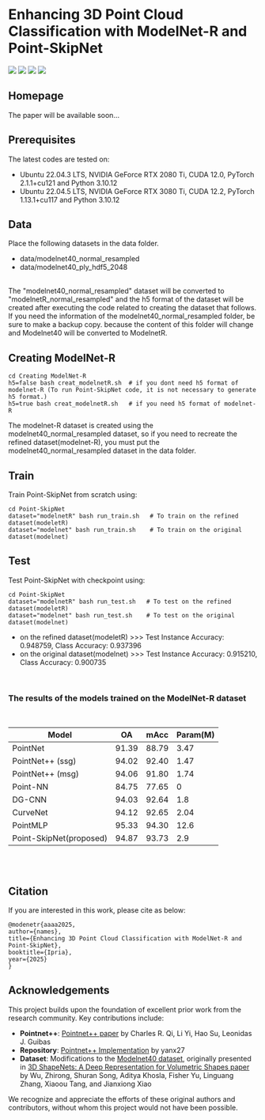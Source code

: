 # Enhancing 3D Point Cloud Classification with ModelNet-R and Point-SkipNet

<p>
<a href="https://arxiv.org/pdf/2302.14673.pdf">
    <img src="https://img.shields.io/badge/PDF-arXiv-brightgreen" /></a>
<a href="https://m-saeid.github.io/publications/ModelNet-R.html">
    <img src="https://img.shields.io/badge/Project-Homepage-red" /></a>
<a href="https://pytorch.org/">
    <img src="https://img.shields.io/badge/Framework-PyTorch-orange" /></a>
<a href="https://github.com/JunweiZheng93/APES/blob/main/LICENSE">
    <img src="https://img.shields.io/badge/License-Apache_2.0-blue.svg" /></a>
</p>

## Homepage
<!-- For more information about the project, please refer to our [project homepage](). -->
The paper will be available soon...

## Prerequisites
The latest codes are tested on:<br />
* Ubuntu 22.04.3 LTS, NVIDIA GeForce RTX 2080 Ti, CUDA 12.0, PyTorch 2.1.1+cu121 and Python 3.10.12<br />
* Ubuntu 22.04.5 LTS, NVIDIA GeForce RTX 3080 Ti, CUDA 12.2, PyTorch 1.13.1+cu117 and Python 3.10.12
<!--```shell
conda install pytorch==2.0.0 pytorch-cuda=11.7 -c pytorch -c nvidia -y
pip install -r requirements.txt
```-->

## Data
Place the following datasets in the data folder. 
* data/modelnet40_normal_resampled
* data/modelnet40_ply_hdf5_2048
<br />
The "modelnet40_normal_resampled" dataset will be converted to "modelnetR_normal_resampled" and the h5 format of the dataset will be created after executing the code related to creating the dataset that follows.
If you need the information of the modelnet40_normal_resampled folder, be sure to make a backup copy. because the content of this folder will change and Modelnet40 will be converted to ModelnetR.


## Creating ModelNet-R
```shell
cd Creating ModelNet-R
h5=false bash creat_modelnetR.sh  # if you dont need h5 format of modelnet-R (To run Point-SkipNet code, it is not necessary to generate h5 format.)
h5=true bash creat_modelnetR.sh   # if you need h5 format of modelnet-R
```
The modelnet-R dataset is created using the modelnet40_normal_resampled dataset, so if you need to recreate the refined dataset(modelnet-R), you must put the modelnet40_normal_resampled dataset in the data folder.

## Train

Train Point-SkipNet from scratch using:
```shell
cd Point-SkipNet
dataset="modelnetR" bash run_train.sh   # To train on the refined dataset(modeletR)
dataset="modelnet" bash run_train.sh    # To train on the original dataset(modelnet)
```


## Test

Test Point-SkipNet with checkpoint using:
```shell
cd Point-SkipNet
dataset="modelnetR" bash run_test.sh   # To test on the refined dataset(modeletR)
dataset="modelnet" bash run_test.sh    # To test on the original dataset(modelnet)
```
* on the refined dataset(modeletR) >>> Test Instance Accuracy: 0.948759, Class Accuracy: 0.937396<br />
* on the original dataset(modelnet) >>> Test Instance Accuracy: 0.915210, Class Accuracy: 0.900735
<br />


### The results of the models trained on the ModelNet-R dataset
<br />

|     Model     |       OA      |      mAcc     |   Param(M)    |
| ------------- | ------------- | ------------- | ------------- |
| PointNet  | 91.39  | 88.79  | 3.47  |
| PointNet++ (ssg)  | 94.02  | 92.40  | 1.47  |
| PointNet++ (msg)  | 94.06  | 91.80  | 1.74  |
| Point-NN  | 84.75  | 77.65  | 0  |
| DG-CNN  | 94.03  | 92.64  | 1.8  |
| CurveNet  | 94.12  | 92.65  | 2.04  |
| PointMLP  | 95.33  | 94.30  | 12.6  |
| Point-SkipNet(proposed)  | 94.87  | 93.73  | 2.9  |

<br />
<br />

## Citation

If you are interested in this work, please cite as below:

```text
@modenetr{aaaa2025,
author={names},
title={Enhancing 3D Point Cloud Classification with ModelNet-R and Point-SkipNet},
booktitle={Ipria},
year={2025}
}
```

## Acknowledgements

This project builds upon the foundation of excellent prior work from the research community. Key contributions include:

- **Pointnet++**: [Pointnet++ paper](https://arxiv.org/pdf/1706.02413) by Charles R. Qi, Li Yi, Hao Su, Leonidas J. Guibas
- **Repository**: [Pointnet++ Implementation](https://github.com/yanx27/Pointnet_Pointnet2_pytorch) by yanx27
- **Dataset**: Modifications to the [Modelnet40 dataset](https://modelnet.cs.princeton.edu/), originally presented in [3D ShapeNets: A Deep Representation for Volumetric Shapes paper](https://openaccess.thecvf.com/content_cvpr_2015/papers/Wu_3D_ShapeNets_A_2015_CVPR_paper.pdf) by Wu, Zhirong, Shuran Song, Aditya Khosla, Fisher Yu, Linguang Zhang, Xiaoou Tang, and Jianxiong Xiao

We recognize and appreciate the efforts of these original authors and contributors, without whom this project would not have been possible.
